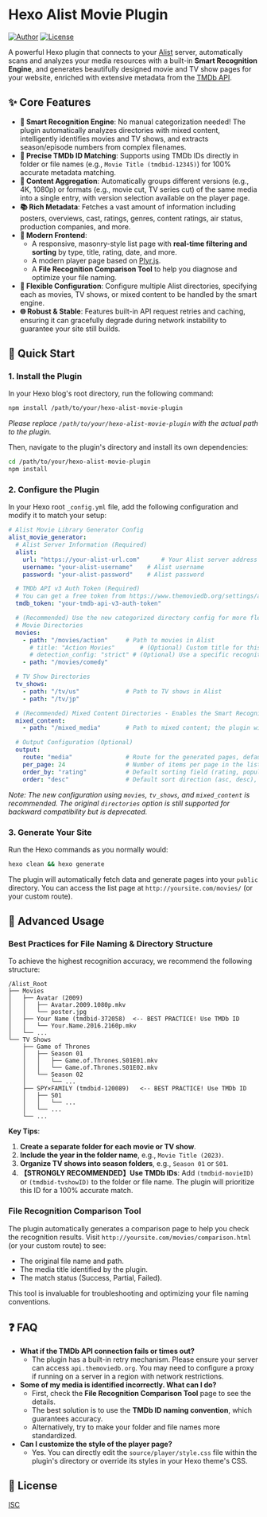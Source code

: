 # Hexo Alist Movie Plugin

[![Author](https://img.shields.io/badge/Author-Hansiy-blue.svg)](https://hansiy.net)
[![License](https://img.shields.io/badge/License-ISC-green.svg)](https://github.com/imHansiy/hexo-alist-movie-plugin/blob/main/LICENSE)

A powerful Hexo plugin that connects to your [Alist](https://alist.nn.ci/) server, automatically scans and analyzes your media resources with a built-in **Smart Recognition Engine**, and generates beautifully designed movie and TV show pages for your website, enriched with extensive metadata from the [TMDb API](https://www.themoviedb.org/).

## ✨ Core Features

- **🧠 Smart Recognition Engine**: No manual categorization needed! The plugin automatically analyzes directories with mixed content, intelligently identifies movies and TV shows, and extracts season/episode numbers from complex filenames.
- **🎯 Precise TMDb ID Matching**: Supports using TMDb IDs directly in folder or file names (e.g., `Movie Title (tmdbid-12345)`) for 100% accurate metadata matching.
- **🔄 Content Aggregation**: Automatically groups different versions (e.g., 4K, 1080p) or formats (e.g., movie cut, TV series cut) of the same media into a single entry, with version selection available on the player page.
- **📚 Rich Metadata**: Fetches a vast amount of information including posters, overviews, cast, ratings, genres, content ratings, air status, production companies, and more.
- **🎨 Modern Frontend**:
    - A responsive, masonry-style list page with **real-time filtering and sorting** by type, title, rating, date, and more.
    - A modern player page based on [Plyr.js](https://plyr.io/).
    - A **File Recognition Comparison Tool** to help you diagnose and optimize your file naming.
- **🔌 Flexible Configuration**: Configure multiple Alist directories, specifying each as movies, TV shows, or mixed content to be handled by the smart engine.
- **🌐 Robust & Stable**: Features built-in API request retries and caching, ensuring it can gracefully degrade during network instability to guarantee your site still builds.

## 🚀 Quick Start

### 1. Install the Plugin

In your Hexo blog's root directory, run the following command:

```bash
npm install /path/to/your/hexo-alist-movie-plugin
```
*Please replace `/path/to/your/hexo-alist-movie-plugin` with the actual path to the plugin.*

Then, navigate to the plugin's directory and install its own dependencies:
```bash
cd /path/to/your/hexo-alist-movie-plugin
npm install
```

### 2. Configure the Plugin

In your Hexo root `_config.yml` file, add the following configuration and modify it to match your setup:

```yaml
# Alist Movie Library Generator Config
alist_movie_generator:
  # Alist Server Information (Required)
  alist:
    url: "https://your-alist-url.com"      # Your Alist server address
    username: "your-alist-username"    # Alist username
    password: "your-alist-password"    # Alist password

  # TMDb API v3 Auth Token (Required)
  # You can get a free token from https://www.themoviedb.org/settings/api
  tmdb_token: "your-tmdb-api-v3-auth-token"

  # (Recommended) Use the new categorized directory config for more flexibility
  # Movie Directories
  movies:
    - path: "/movies/action"     # Path to movies in Alist
      # title: "Action Movies"       # (Optional) Custom title for this directory
      # detection_config: "strict" # (Optional) Use a specific recognition preset (default, chinese, strict, loose)
    - path: "/movies/comedy"

  # TV Show Directories
  tv_shows:
    - path: "/tv/us"             # Path to TV shows in Alist
    - path: "/tv/jp"

  # (Recommended) Mixed Content Directories - Enables the Smart Recognition Engine
  mixed_content:
    - path: "/mixed_media"       # Path to mixed content; the plugin will auto-detect movies/TV shows

  # Output Configuration (Optional)
  output:
    route: "media"               # Route for the generated pages, defaults to 'movies' (e.g., yoursite.com/media/)
    per_page: 24                 # Number of items per page in the list view, defaults to 20
    order_by: "rating"           # Default sorting field (rating, popularity, date, title), defaults to 'title'
    order: "desc"                # Default sort direction (asc, desc), defaults to 'asc'
```
*Note: The new configuration using `movies`, `tv_shows`, and `mixed_content` is recommended. The original `directories` option is still supported for backward compatibility but is deprecated.*

### 3. Generate Your Site

Run the Hexo commands as you normally would:

```bash
hexo clean && hexo generate
```

The plugin will automatically fetch data and generate pages into your `public` directory. You can access the list page at `http://yoursite.com/movies/` (or your custom route).

## 🔧 Advanced Usage

### Best Practices for File Naming & Directory Structure

To achieve the highest recognition accuracy, we recommend the following structure:

```
/Alist_Root
├── Movies
│   ├── Avatar (2009)
│   │   ├── Avatar.2009.1080p.mkv
│   │   └── poster.jpg
│   ├── Your Name (tmdbid-372058)  <-- BEST PRACTICE! Use TMDb ID
│   │   └── Your.Name.2016.2160p.mkv
│   └── ...
└── TV Shows
    ├── Game of Thrones
    │   ├── Season 01
    │   │   ├── Game.of.Thrones.S01E01.mkv
    │   │   └── Game.of.Thrones.S01E02.mkv
    │   └── Season 02
    │       └── ...
    ├── SPY×FAMILY (tmdbid-120089)   <-- BEST PRACTICE! Use TMDb ID
    │   ├── S01
    │   │   └── ...
    │   └── ...
    └── ...
```

**Key Tips**:
1.  **Create a separate folder for each movie or TV show**.
2.  **Include the year in the folder name**, e.g., `Movie Title (2023)`.
3.  **Organize TV shows into season folders**, e.g., `Season 01` or `S01`.
4.  **【STRONGLY RECOMMENDED】Use TMDb IDs**: Add `(tmdbid-movieID)` or `(tmdbid-tvshowID)` to the folder or file name. The plugin will prioritize this ID for a 100% accurate match.

### File Recognition Comparison Tool

The plugin automatically generates a comparison page to help you check the recognition results.
Visit `http://yoursite.com/movies/comparison.html` (or your custom route) to see:
-   The original file name and path.
-   The media title identified by the plugin.
-   The match status (Success, Partial, Failed).

This tool is invaluable for troubleshooting and optimizing your file naming conventions.

## ❓ FAQ

- **What if the TMDb API connection fails or times out?**
  - The plugin has a built-in retry mechanism. Please ensure your server can access `api.themoviedb.org`. You may need to configure a proxy if running on a server in a region with network restrictions.
- **Some of my media is identified incorrectly. What can I do?**
  - First, check the **File Recognition Comparison Tool** page to see the details.
  - The best solution is to use the **TMDb ID naming convention**, which guarantees accuracy.
  - Alternatively, try to make your folder and file names more standardized.
- **Can I customize the style of the player page?**
  - Yes. You can directly edit the `source/player/style.css` file within the plugin's directory or override its styles in your Hexo theme's CSS.

## 📄 License

[ISC](https://github.com/imHansiy/hexo-alist-movie-plugin/blob/main/LICENSE)